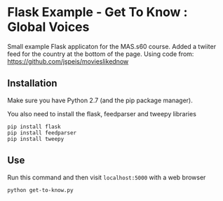 Flask Example - Get To Know : Global Voices
===========================================

Small example Flask applicaton for the MAS.s60 course. Added a twiiter feed for the country at the bottom of the page.
Using code from: https://github.com/jspeis/movieslikednow

Installation
------------

Make sure you have Python 2.7 (and the pip package manager).

You also need to install the flask, feedparser and tweepy libraries

```
pip install flask
pip install feedparser
pip install tweepy
```

Use
---

Run this command and then visit `localhost:5000` with a web browser

```
python get-to-know.py
```
